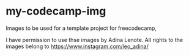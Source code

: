 # my-codecamp-img

Images to be used for a template project for freecodecamp,

I have permission to use thse images by Adina Lenote.
All rights to the images belong to https://www.instagram.com/leo_adina/
